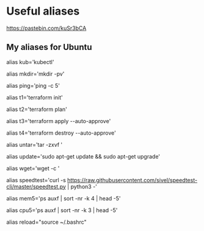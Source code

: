 # Useful aliases

https://pastebin.com/kuSr3bCA

## My aliases for Ubuntu

alias kub='kubectl'

alias mkdir='mkdir -pv'

alias ping='ping -c 5'

alias t1='terraform init'

alias t2='terraform plan'

alias t3='terraform apply --auto-approve'

alias t4='terraform destroy --auto-approve'

alias untar='tar -zxvf '

alias update='sudo apt-get update && sudo apt-get upgrade'

alias wget='wget -c '

alias speedtest='curl -s https://raw.githubusercontent.com/sivel/speedtest-cli/master/speedtest.py | python3 -'

alias mem5='ps auxf | sort -nr -k 4 | head -5'

alias cpu5='ps auxf | sort -nr -k 3 | head -5'

alias reload="source ~/.bashrc"
